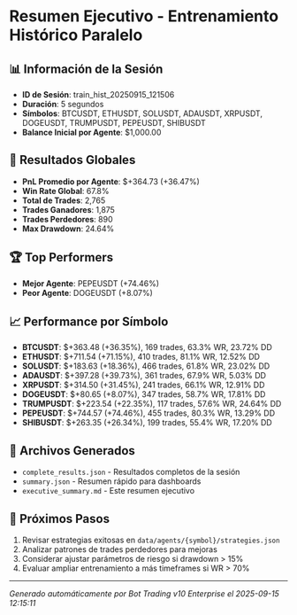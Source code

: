 # Resumen Ejecutivo - Entrenamiento Histórico Paralelo

## 📊 Información de la Sesión
- **ID de Sesión**: train_hist_20250915_121506
- **Duración**: 5 segundos
- **Símbolos**: BTCUSDT, ETHUSDT, SOLUSDT, ADAUSDT, XRPUSDT, DOGEUSDT, TRUMPUSDT, PEPEUSDT, SHIBUSDT
- **Balance Inicial por Agente**: $1,000.00

## 🎯 Resultados Globales
- **PnL Promedio por Agente**: $+364.73 (+36.47%)
- **Win Rate Global**: 67.8%
- **Total de Trades**: 2,765
- **Trades Ganadores**: 1,875
- **Trades Perdedores**: 890
- **Max Drawdown**: 24.64%

## 🏆 Top Performers
- **Mejor Agente**: PEPEUSDT (+74.46%)
- **Peor Agente**: DOGEUSDT (+8.07%)

## 📈 Performance por Símbolo
- **BTCUSDT**: $+363.48 (+36.35%), 169 trades, 63.3% WR, 23.72% DD
- **ETHUSDT**: $+711.54 (+71.15%), 410 trades, 81.1% WR, 12.52% DD
- **SOLUSDT**: $+183.63 (+18.36%), 466 trades, 61.8% WR, 23.02% DD
- **ADAUSDT**: $+397.28 (+39.73%), 361 trades, 67.9% WR, 5.03% DD
- **XRPUSDT**: $+314.50 (+31.45%), 241 trades, 66.1% WR, 12.91% DD
- **DOGEUSDT**: $+80.65 (+8.07%), 347 trades, 58.7% WR, 17.81% DD
- **TRUMPUSDT**: $+223.54 (+22.35%), 117 trades, 57.6% WR, 24.64% DD
- **PEPEUSDT**: $+744.57 (+74.46%), 455 trades, 80.3% WR, 13.29% DD
- **SHIBUSDT**: $+263.35 (+26.34%), 199 trades, 55.4% WR, 17.20% DD

## 📁 Archivos Generados
- `complete_results.json` - Resultados completos de la sesión
- `summary.json` - Resumen rápido para dashboards
- `executive_summary.md` - Este resumen ejecutivo

## 🎯 Próximos Pasos
1. Revisar estrategias exitosas en `data/agents/{symbol}/strategies.json`
2. Analizar patrones de trades perdedores para mejoras
3. Considerar ajustar parámetros de riesgo si drawdown > 15%
4. Evaluar ampliar entrenamiento a más timeframes si WR > 70%

---
*Generado automáticamente por Bot Trading v10 Enterprise el 2025-09-15 12:15:11*
